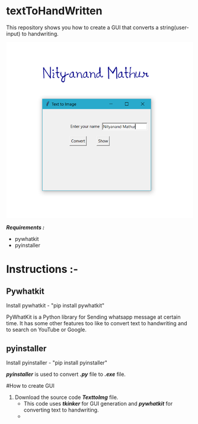 # textToHandWritten
This repository shows you how to create a GUI that converts a string(user-input) to handwriting.

![Screenshot](textToHW.png)

**_Requirements :_**

- pywhatkit
- pyinstaller

# Instructions :-

## Pywhatkit

Install pywhatkit - "pip install pywhatkit"

PyWhatKit is a Python library for Sending whatsapp message at certain time. It has some other features too like to convert text to handwriting and to search on YouTube or Google.

## pyinstaller

Install pyinstaller - "pip install pyinstaller"

**_pyinstaller_** is used to convert **_.py_** file to **_.exe_** file.

#How to create GUI
1. Download the source code **_TexttoImg_** file.
   - This code uses **_tkinker_** for GUI generation and **_pywhatkit_** for converting text to       handwriting.
   - 

